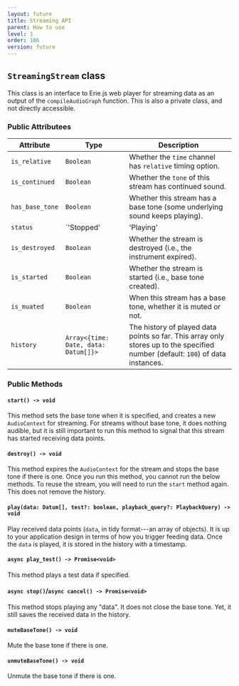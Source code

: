 ```yaml
---
layout: future
title: Streaming API
parent: How to use
level: 1
order: 106
version: future
---
```


## `StreamingStream` class

This class is an interface to Erie.js web player for streaming data as an output of the `compileAudioGraph` function.
This is also a private class, and not directly accessible.

### Public Attributees

| Attribute | Type | Description |
|-----------|------|-------------|
| `is_relative` | `Boolean` | Whether the `time` channel has `relative` timing option. |
| `is_continued` | `Boolean` | Whether the `tone` of this stream has continued sound. |
| `has_base_tone` | `Boolean` | Whether this stream has a base tone (some underlying sound keeps playing). |
| `status` | `'Stopped'|'Playing'|'Finished'` | The status of ths player (not the object). |
| `is_destroyed` | `Boolean` | Whether the stream is destroyed (i.e., the instrument expired). |
| `is_started` | `Boolean` | Whether the stream is started (i.e., base tone created). |
| `is_muated` | `Boolean` | When this stream has a base tone, whether it is muted or not. |
| `history` | `Array<{time: Date, data: Datum[]}>` | The history of played data points so far. This array only stores up to the specified number (default: `100`) of data instances. |

### Public Methods

#### `start() -> void`

This method sets the base tone when it is specified, and creates a new `AudioContext` for streaming.
For streams without base tone, it does nothing audible, but it is still important to run this method to signal that this stream has started receiving data points.

#### `destroy() -> void`

This method expires the `AudioContext` for the stream and stops the base tone if there is one.
Once you run this method, you cannot run the below methods. To reuse the stream, you will need to run the `start` method again.
This does not remove the history.

#### `play(data: Datum[], test?: boolean, playback_query?: PlaybackQuery) -> void`

Play received data points (`data`, in tidy format---an array of objects).
It is up to your application design in terms of how you trigger feeding data.
Once the `data` is played, it is stored in the history with a timestamp.

#### `async play_test() -> Promise<void>`

This method plays a test data if specified.

#### `async stop()`/`async cancel() -> Promise<void>`

This method stops playing any "data". It does not close the base tone.
Yet, it still saves the received data in the history.

#### `muteBaseTone() -> void`

Mute the base tone if there is one.

#### `unmuteBaseTone() -> void`

Unmute the base tone if there is one.
